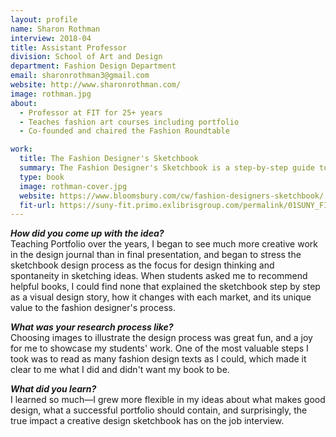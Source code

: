 ```yaml
---
layout: profile
name: Sharon Rothman
interview: 2018-04
title: Assistant Professor
division: School of Art and Design
department: Fashion Design Department
email: sharonrothman3@gmail.com
website: http://www.sharonrothman.com/
image: rothman.jpg
about:
  - Professor at FIT for 25+ years
  - Teaches fashion art courses including portfolio
  - Co-founded and chaired the Fashion Roundtable

work:
  title: The Fashion Designer's Sketchbook
  summary: The Fashion Designer's Sketchbook is a step-by-step guide to making and using sketchbooks as an experimental design lab to visually explain your design ideas. Three distinct types of sketchbook, each representing a different phase in the design process, evolve from initial inspiration journal, to design development sketchbook, to the job-search presentation sketchbook as portfolio companion. The power of a sketchbook lies in visual storytelling. In these pages, professional designers and student contributors tell the visual story of the creative process with their unique sketchbook examples, and concept-to-design experimentations, throughout a range of aesthetic levels and target markets. Individual editing scenarios, sketching styles, and graphic strategies show how to project aesthetics into a cohesive sketchbook presentation.
  type: book
  image: rothman-cover.jpg
  website: https://www.bloomsbury.com/cw/fashion-designers-sketchbook/
  fit-url: https://suny-fit.primo.exlibrisgroup.com/permalink/01SUNY_FIT/tohcu8/alma990001535890204829
---
```

***How did you come up with the idea?***  
Teaching Portfolio over the years, I began to see much more creative work in the design journal than in final presentation, and began to stress the sketchbook design process as the focus for design thinking and spontaneity in sketching ideas. When students asked me to recommend helpful books, I could find none that explained the sketchbook step by step as a visual design story, how it changes with each market, and its unique value to the fashion designer's process.

***What was your research process like?***  
Choosing images to illustrate the design process was great fun, and a joy for me to showcase my students' work. One of the most valuable steps I took was to read as many fashion design texts as I could, which made it clear to me what I did and didn't want my book to be.

***What did you learn?***  
I learned so much—I grew more flexible in my ideas about what makes good design, what a successful portfolio should contain, and surprisingly, the true impact a creative design sketchbook has on the job interview.
